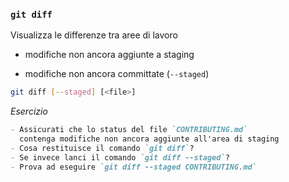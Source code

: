 ### `git diff`

Visualizza le differenze tra aree di lavoro

- modifiche non ancora aggiunte a staging

- modifiche non ancora committate (`--staged`)

```sh
git diff [--staged] [<file>]
```

_Esercizio_
```md
- Assicurati che lo status del file `CONTRIBUTING.md`
  contenga modifiche non ancora aggiunte all'area di staging
- Cosa restituisce il comando `git diff`?
- Se invece lanci il comando `git diff --staged`?
- Prova ad eseguire `git diff --staged CONTRIBUTING.md`
```


<aside class="notes">
</aside>
